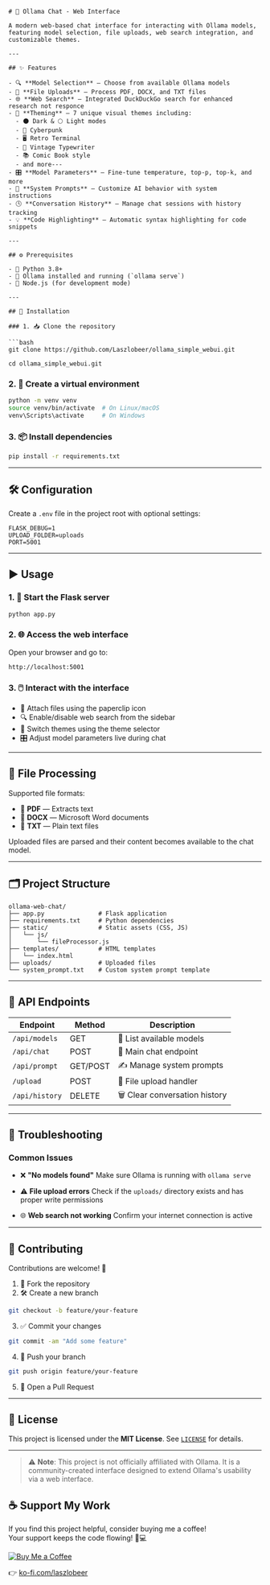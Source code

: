 
````
# 💬 Ollama Chat - Web Interface

A modern web-based chat interface for interacting with Ollama models, featuring model selection, file uploads, web search integration, and customizable themes.

---

## ✨ Features

- 🔍 **Model Selection** — Choose from available Ollama models  
- 📎 **File Uploads** — Process PDF, DOCX, and TXT files  
- 🌐 **Web Search** — Integrated DuckDuckGo search for enhanced research not responce  
- 🎨 **Theming** — 7 unique visual themes including:
  - 🌑 Dark & 🌕 Light modes  
  - 🤖 Cyberpunk  
  - 🖥️ Retro Terminal  
  - 📇 Vintage Typewriter  
  - 📚 Comic Book style
  - and more---
- 🎛️ **Model Parameters** — Fine-tune temperature, top-p, top-k, and more  
- 🧠 **System Prompts** — Customize AI behavior with system instructions  
- 🕓 **Conversation History** — Manage chat sessions with history tracking  
- 💡 **Code Highlighting** — Automatic syntax highlighting for code snippets  

---

## ⚙️ Prerequisites

- 🐍 Python 3.8+  
- 🧠 Ollama installed and running (`ollama serve`)  
- 🧰 Node.js (for development mode)

---

## 🚀 Installation

### 1. 📥 Clone the repository

```bash
git clone https://github.com/Laszlobeer/ollama_simple_webui.git

cd ollama_simple_webui.git
````

### 2. 🧪 Create a virtual environment

```bash
python -m venv venv
source venv/bin/activate  # On Linux/macOS
venv\Scripts\activate     # On Windows
```

### 3. 📦 Install dependencies

```bash
pip install -r requirements.txt
```

---

## 🛠️ Configuration

Create a `.env` file in the project root with optional settings:

```env
FLASK_DEBUG=1
UPLOAD_FOLDER=uploads
PORT=5001
```

---

## ▶️ Usage

### 1. 🔧 Start the Flask server

```bash
python app.py
```

### 2. 🌐 Access the web interface

Open your browser and go to:

```
http://localhost:5001
```

### 3. 🖱️ Interact with the interface

* 📎 Attach files using the paperclip icon
* 🔍 Enable/disable web search from the sidebar
* 🎨 Switch themes using the theme selector
* 🎛️ Adjust model parameters live during chat

---

## 📁 File Processing

Supported file formats:

* 📄 **PDF** — Extracts text
* 📝 **DOCX** — Microsoft Word documents
* 📃 **TXT** — Plain text files

Uploaded files are parsed and their content becomes available to the chat model.

---

## 🗂️ Project Structure

```
ollama-web-chat/
├── app.py               # Flask application
├── requirements.txt     # Python dependencies
├── static/              # Static assets (CSS, JS)
│   └── js/
│       └── fileProcessor.js
├── templates/           # HTML templates
│   └── index.html
├── uploads/             # Uploaded files
└── system_prompt.txt    # Custom system prompt template
```

---

## 📡 API Endpoints

| Endpoint       | Method   | Description                    |
| -------------- | -------- | ------------------------------ |
| `/api/models`  | GET      | 🧠 List available models       |
| `/api/chat`    | POST     | 💬 Main chat endpoint          |
| `/api/prompt`  | GET/POST | ✍️ Manage system prompts       |
| `/upload`      | POST     | 📎 File upload handler         |
| `/api/history` | DELETE   | 🗑️ Clear conversation history |

---

## 🧩 Troubleshooting

### Common Issues

* ❌ **"No models found"**
  Make sure Ollama is running with `ollama serve`

* ⚠️ **File upload errors**
  Check if the `uploads/` directory exists and has proper write permissions

* 🌐 **Web search not working**
  Confirm your internet connection is active

---

## 🤝 Contributing

Contributions are welcome! 🙌

1. 🍴 Fork the repository
2. 🛠️ Create a new branch

```bash
git checkout -b feature/your-feature
```

3. ✅ Commit your changes

```bash
git commit -am "Add some feature"
```

4. 🚀 Push your branch

```bash
git push origin feature/your-feature
```

5. 🔁 Open a Pull Request

---

## 📜 License

This project is licensed under the **MIT License**. See [`LICENSE`](LICENSE) for details.

---

> ⚠️ **Note**: This project is not officially affiliated with Ollama. It is a community-created interface designed to extend Ollama's usability via a web interface.

## ☕ Support My Work

If you find this project helpful, consider buying me a coffee!  
Your support keeps the code flowing! 🙏💻

[![Buy Me a Coffee](https://img.shields.io/badge/Buy%20Me%20a%20Coffee-%E2%98%95-orange?style=for-the-badge)](https://ko-fi.com/laszlobeer)

👉 [ko-fi.com/laszlobeer](https://ko-fi.com/laszlobeer)

